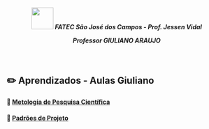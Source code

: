 <h5 align="center"> <img src = "https://github.com/Time-1-ADS/ProjetoGSW/blob/sprints/Imagens%20Geral/Fatec_logo.png" width="50" height="50" /> FATEC São José dos Campos - Prof. Jessen Vidal

 
<br>
  
Professor GIULIANO ARAUJO </h5>

<br>

## :pencil2: Aprendizados - Aulas Giuliano

#### 🔗 [Metologia de Pesquisa Científica](https://github.com/BryanRibeiro/Bertoti/tree/main/Metodologia%20Pesquisa%20Cient%C3%ADfica)

#### 🔗 [Padrões de Projeto](https://github.com/BryanRibeiro/Bertoti/tree/main/Padr%C3%B5es%20de%20Projetos/DesignPatterns)
















